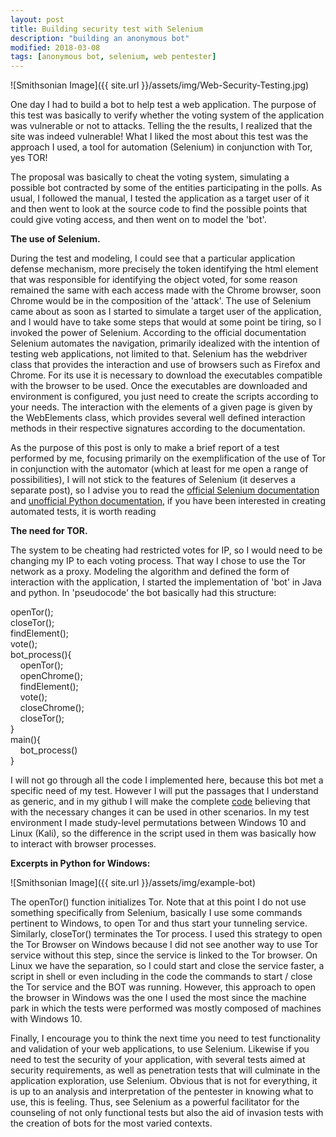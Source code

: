 ```yaml
---
layout: post
title: Building security test with Selenium
description: "building an anonymous bot"
modified: 2018-03-08
tags: [anonymous bot, selenium, web pentester]
---
```


![Smithsonian Image]({{ site.url }}/assets/img/Web-Security-Testing.jpg)
<p>
One day I had to build a bot to help test a web application. The purpose of this test
was basically to verify whether the voting system of the application was vulnerable or not to attacks. Telling the the results, I realized that the site was indeed vulnerable! What I liked the most about this test was the approach I used, a tool for automation (Selenium) in conjunction with Tor, yes TOR! 
</p>
<p>
The proposal was basically to cheat the voting system, simulating a possible bot contracted by some of the entities participating in the polls. As usual, I followed the manual, I tested the application as a target user of it and then went to look at the source code to find the possible points that could give voting access, and then went on to model the 'bot'.
</p>
<b>The use of Selenium.</b>
<p>
During the test and modeling, I could see that a particular application defense mechanism, more precisely the token identifying the html element that was responsible for identifying the object voted, for some reason remained the same with each access made with the Chrome browser, soon Chrome would be in the composition of the 'attack'. The use of Selenium came about as soon as I started to simulate a target user of the application, and I would have to take some steps that would at some point be tiring, so I invoked the power of Selenium.
According to the official documentation Selenium automates the navigation, primarily idealized with the intention of testing web applications, not limited to that. Selenium has the webdriver class that provides the interaction and use of browsers such as Firefox and Chrome. For its use it is necessary to download the executables compatible with the browser to be used. Once the executables are downloaded and environment is configured, you just need to create the scripts according to your needs. The interaction with the elements of a given page is given by the WebElements class, which provides several well defined interaction methods in their respective signatures according to the documentation.
</p>
<p>
As the purpose of this post is only to make a brief report of a test performed by me, focusing primarily on the exemplification of the use of Tor in conjunction with the automator (which at least for me open a range of possibilities), I will not stick to the features of Selenium (it deserves a separate post), so I advise you to read the <a href="https://www.seleniumhq.org/docs/">official Selenium documentation</a> and <a href="http://selenium-python.readthedocs.io/">unofficial Python documentation</a>, if you have been interested in creating automated tests, it is worth reading
</p>
<b>The need for TOR.</b>
<p>
The system to be cheating had restricted votes for IP, so I would need to be changing my IP to each voting process. That way I chose to use the Tor network as a proxy. Modeling the algorithm and defined the form of interaction with the application, I started the implementation of 'bot' in Java and python. In 'pseudocode' the bot basically had this structure:
</p>
<p>
openTor();<br>
closeTor();<br>
findElement();<br>
vote();<br>
bot_process(){<br>
&nbsp;&nbsp;&nbsp;&nbsp;openTor();<br>
&nbsp;&nbsp;&nbsp;&nbsp;openChrome();<br>
&nbsp;&nbsp;&nbsp;&nbsp;findElement();<br>
&nbsp;&nbsp;&nbsp;&nbsp;vote();<br>
&nbsp;&nbsp;&nbsp;&nbsp;closeChrome();<br>
&nbsp;&nbsp;&nbsp;&nbsp;closeTor();<br>
}<br>
main(){<br>
&nbsp;&nbsp;&nbsp;&nbsp;bot_process()<br>
}<br>
</p>
<p>
I will not go through all the code I implemented here, because this bot met a specific need of my test.
However I will put the passages that I understand as generic, and in my github I will make the complete 
<a href="https://github.com/Johnmelo/SecurityScripts/blob/master/Bot.py">code</a> believing that with the necessary changes it can be used in other scenarios. In my test environment I made study-level permutations between Windows 10 and Linux (Kali), so the difference in the script used in them was basically how to interact with browser processes.
</p>
<b>Excerpts in Python for Windows:</b>

![Smithsonian Image]({{ site.url }}/assets/img/example-bot)

<p>
The openTor() function initializes Tor. Note that at this point I do not use something specifically from Selenium, basically I use some commands pertinent to Windows, to open Tor and thus start your tunneling service. Similarly, closeTor() terminates the Tor process. I used this strategy to open the Tor Browser on Windows because I did not see another way to use Tor service without this step, since the service is linked to the Tor browser. On Linux we have the separation, so I could start and close the service faster, a script in shell or even including in the code the commands to start / close the Tor service and the BOT was running. However, this approach to open the browser in Windows was the one I used the most since the machine park in which the tests were performed was mostly composed of machines with Windows 10.
</p>
<p>
Finally, I encourage you to think the next time you need to test functionality and validation of your web applications, to use Selenium. Likewise if you need to test the security of your application, with several tests aimed at security requirements, as well as penetration tests that will culminate in the application exploration, use Selenium. Obvious that is not for everything, it is up to an analysis and interpretation of the pentester in knowing what to use, this is feeling. Thus, see Selenium as a powerful facilitator for the counseling of not only functional tests but also the aid of invasion tests with the creation of bots for the most varied contexts.
</p>

